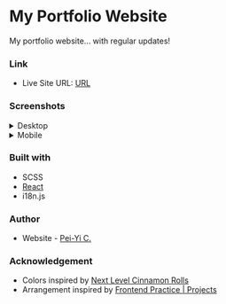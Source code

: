 # My Portfolio Website

My portfolio website... with regular updates!

### Link

- Live Site URL: [URL](https://peiyi-c.github.io/pch-portfolio/)

### Screenshots

<details>
  <summary>Desktop</summary>
  
  ![Desktop](https://github.com/peiyi-c/pch-portfolio/assets/73789013/54819e35-440e-431c-a17b-35656054cdf2)
</details>
<details>
  <summary>Mobile</summary>
  
 ![Mobile](https://github.com/peiyi-c/pch-portfolio/assets/73789013/ccbe2a39-6a9d-491a-bb40-e8cfabff757c)
</details>

### Built with

- SCSS
- [React](https://reactjs.org/)
- i18n.js

### Author

- Website - [Pei-Yi C.](https://github.com/peiyi-c)

### Acknowledgement

- Colors inspired by [Next Level Cinnamon Rolls](https://cinnamood.de/)
- Arrangement inspired by [Frontend Practice | Projects](https://www.frontendpractice.com/projects)

